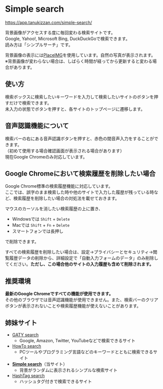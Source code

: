 # Simple search

https://app.tanukizzan.com/simple-search/

背景画像がアクセスする度に毎回変わる検索サイトです。  
Google, Yahoo!, Microsoft Bing, DuckDuckGoで検索できます。  
読み方は「シンプルサーチ」です。

背景画像の表示には[PlaceIMG](https://placeimg.com/)を使用しています。自然の写真が表示されます。  
※背景画像が変わらない場合は、しばらく時間が経ってから更新すると変わる場合があります。

## 使い方

検索ボックスに検索したいキーワードを入力して検索したいサイトのボタンを押すだけで検索できます。  
未入力の状態でボタンを押すと、各サイトのトップページに遷移します。  

## 音声認識機能について

検索バーの右にある音声認識ボタンを押すと、赤色の間音声入力をすることができます。  
（初めて使用する場合確認画面が表示される場合があります）  
現在Google Chromeのみ対応しています。

## Google Chromeにおいて検索履歴を削除したい場合

Google Chrome標準の検索履歴機能に対応しています。  
ここでは、誤字のまま検索した時や他のサイトで入力した履歴が残っている時など、検索履歴を削除したい場合の対処法を載せておきます。

マウスのカーソルを消したい検索履歴の上に置き、

- Windowsでは `Shift` + `Delete`
- Macでは `Shift` + `Fn` + `Delete`
- スマートフォンでは長押し

で削除できます。

すべての検索履歴を削除したい場合は、設定→プライバシーとセキュリティ→閲覧履歴データの削除から、詳細設定で「自動入力フォームのデータ」のみ削除してください。**ただし、この場合他のサイトの入力履歴も含めて削除されます。**

## 推奨環境

**最新のGoogle Chromeですべての機能が使用できます。**  
その他のブラウザでは音声認識機能が使用できません。また、検索バーのクリアボタンが表示されないことや検索履歴機能が使えないことがあります。

## 姉妹サイト

- [GATY search](https://app.tanukizzan.com/gaty-search/)
  - Google, Amazon, Twitter, YouTubeなどで検索できるサイト
- [HowTo search](https://app.tanukizzan.com/howto-search/)
  - PCツールやプログラミング言語などのキーワードとともに検索できるサイト
- [**Simple search**](https://app.tanukizzan.com/simple-search/)（当サイト）
  - 背景がランダムに表示されるシンプルな検索サイト
- [HashTag search](https://app.tanukizzan.com/hashtag-search/)
  - ハッシュタグ付きで検索できるサイト